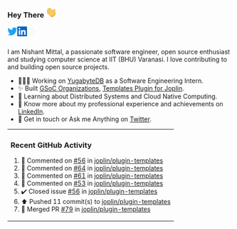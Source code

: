 ### Hey There <img src="./assets/wave.gif" width="25px">
<a href="http://urls.nishantwrp.com/github-to-twitter" target="_blank">
  <img align="left" alt="Nishant's Twitter" width="22px" src="./assets/twitter.svg" />
</a>
<a href="http://urls.nishantwrp.com/github-to-linkedin" target="_blank">
  <img align="left" alt="Nishant's LinkedIn" width="22px" src="./assets/linkedin.svg" />
</a>
<a href="http://urls.nishantwrp.com/github-to-site" target="_blank">
  <img align="left" alt="Nishant's Site" width="22px" src="./assets/globe.svg" />
</a>
<br /><br />

I am Nishant Mittal, a passionate software engineer, open source enthusiast and studying computer science at IIT (BHU) Varanasi. I love contributing to and building open source projects.

- 👨🏽‍💻 Working on [YugabyteDB](https://www.github.com/yugabyte) as a Software Engineering Intern.
- ✨ Built [GSoC Organizations](https://www.gsocorganizations.dev/), [Templates Plugin for Joplin](https://github.com/joplin/plugin-templates).
- 🌱 Learning about Distributed Systems and Cloud Native Computing.
- 🚀 Know more about my professional experience and achievements on [LinkedIn](http://urls.nishantwrp.com/github-to-linkedin).
- 💬 Get in touch or Ask me Anything on [Twitter](http://urls.nishantwrp.com/github-to-twitter).

<table><tr>
  
<td valign="top" width="100%">

### Recent GitHub Activity
<!--RECENT_ACTIVITY:start-->
1. 💬 Commented on [#56](https://github.com/joplin/plugin-templates/issues/56#issuecomment-1803698440) in [joplin/plugin-templates](https://github.com/joplin/plugin-templates)<br>
2. 💬 Commented on [#64](https://github.com/joplin/plugin-templates/issues/64#issuecomment-1803694215) in [joplin/plugin-templates](https://github.com/joplin/plugin-templates)<br>
3. 💬 Commented on [#61](https://github.com/joplin/plugin-templates/issues/61#issuecomment-1803693347) in [joplin/plugin-templates](https://github.com/joplin/plugin-templates)<br>
4. 💬 Commented on [#53](https://github.com/joplin/plugin-templates/issues/53#issuecomment-1803693148) in [joplin/plugin-templates](https://github.com/joplin/plugin-templates)<br>
5. ✔️ Closed issue [#56](https://github.com/joplin/plugin-templates/issues/56) in [joplin/plugin-templates](https://github.com/joplin/plugin-templates)<br>
6. ⬆️ Pushed 11 commit(s) to [joplin/plugin-templates](https://github.com/joplin/plugin-templates)<br>
7. 🎉 Merged PR [#79](https://github.com/joplin/plugin-templates/pull/79) in [joplin/plugin-templates](https://github.com/joplin/plugin-templates)<br>
<!--RECENT_ACTIVITY:end-->

</td>
</tr></table>
